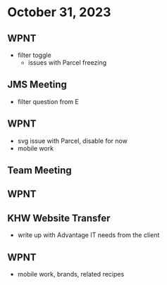 # October 31, 2023

## WPNT
- filter toggle
    - issues with Parcel freezing

## JMS Meeting
- filter question from E

## WPNT
- svg issue with Parcel, disable for now
- mobile work

## Team Meeting

## WPNT

## KHW Website Transfer
- write up with Advantage IT needs from the client

## WPNT
- mobile work, brands, related recipes
